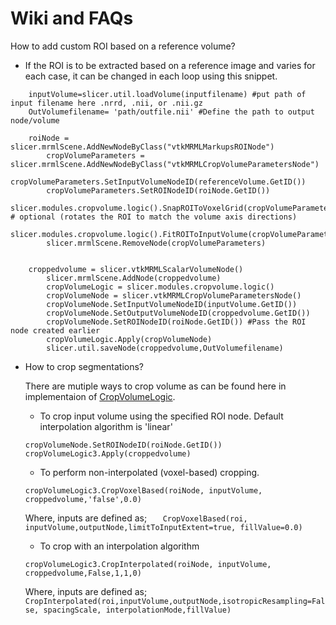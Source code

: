 # Wiki and FAQs

How to add custom ROI based on a reference volume?
- If the ROI is to be extracted based on a reference image and varies for each case, it can be changed in each loop using this snippet. 

```     referenceVolume=slicer.util.loadVolume(filename)  #put path of reference filename here .nrrd, .nii, or .nii.gz
	inputVolume=slicer.util.loadVolume(inputfilename) #put path of input filename here .nrrd, .nii, or .nii.gz
	OutVolumefilename= 'path/outfile.nii' #Define the path to output node/volume
		
	roiNode = slicer.mrmlScene.AddNewNodeByClass("vtkMRMLMarkupsROINode")
        cropVolumeParameters = slicer.mrmlScene.AddNewNodeByClass("vtkMRMLCropVolumeParametersNode")
        cropVolumeParameters.SetInputVolumeNodeID(referenceVolume.GetID())
        cropVolumeParameters.SetROINodeID(roiNode.GetID())
        slicer.modules.cropvolume.logic().SnapROIToVoxelGrid(cropVolumeParameters)  # optional (rotates the ROI to match the volume axis directions)
        slicer.modules.cropvolume.logic().FitROIToInputVolume(cropVolumeParameters)
        slicer.mrmlScene.RemoveNode(cropVolumeParameters)
		
		
	croppedvolume = slicer.vtkMRMLScalarVolumeNode()
        slicer.mrmlScene.AddNode(croppedvolume)
        cropVolumeLogic = slicer.modules.cropvolume.logic()
        cropVolumeNode = slicer.vtkMRMLCropVolumeParametersNode()
        cropVolumeNode.SetInputVolumeNodeID(inputVolume.GetID())
        cropVolumeNode.SetOutputVolumeNodeID(croppedvolume.GetID())
        cropVolumeNode.SetROINodeID(roiNode.GetID()) #Pass the ROI node created earlier
        cropVolumeLogic.Apply(cropVolumeNode)
        slicer.util.saveNode(croppedvolume,OutVolumefilename)
```
- How to crop segmentations?

	There are mutiple ways to crop volume as can be found here in implementaion of [CropVolumeLogic](https://github.com/Slicer/Slicer/blob/main/Modules/Loadable/CropVolume/Logic/vtkSlicerCropVolumeLogic.h).

	- To crop input volume using the specified ROI node. Default interpolation algorithm is 'linear'
  ```   
  cropVolumeNode.SetROINodeID(roiNode.GetID())   
  cropVolumeLogic3.Apply(croppedvolume) 
  ```
	
  	- To perform non-interpolated (voxel-based) cropping.
  ```  
  cropVolumeLogic3.CropVoxelBased(roiNode, inputVolume, croppedvolume,'false',0.0)
  ```
	 Where, inputs are defined as;
	  ```	
	  CropVoxelBased(roi, inputVolume,outputNode,limitToInputExtent=true, fillValue=0.0) 
	  ```
  
  	- To crop with an interpolation algorithm
  ```   
  cropVolumeLogic3.CropInterpolated(roiNode, inputVolume, croppedvolume,False,1,1,0) 
  ```
	 Where, inputs are defined as;
	  ```   
	  CropInterpolated(roi,inputVolume,outputNode,isotropicResampling=False, spacingScale, interpolationMode,fillValue) 
	  ```
	

